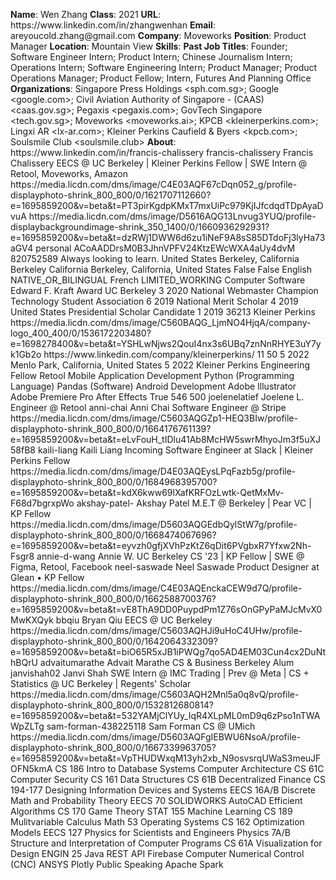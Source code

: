 **Name**: Wen Zhang
**Class**: 2021
**URL**: https://www\.linkedin\.com/in/zhangwenhan
**Email**: areyoucold\.zhang@gmail\.com
**Company**: Moveworks
**Position**: Product Manager
**Location**: Mountain View
**Skills**: 
**Past Job Titles**: Founder; Software Engineer Intern; Product Intern; Chinese Journalism Intern; Operations Intern; Software Engineering Intern; Product Manager; Product Operations Manager; Product Fellow; Intern, Futures And Planning Office
**Organizations**: Singapore Press Holdings <sph\.com\.sg>; Google <google\.com>; Civil Aviation Authority of Singapore \- \(CAAS\) <caas\.gov\.sg>; Pegaxis <pegaxis\.com>; GovTech Singapore <tech\.gov\.sg>; Moveworks <moveworks\.ai>; KPCB <kleinerperkins\.com>; Lingxi AR <lx\-ar\.com>; Kleiner Perkins Caufield & Byers <kpcb\.com>; Soulsmile Club <soulsmile\.club>
**About**: https://www\.linkedin\.com/in/francis\-chalissery francis\-chalissery Francis Chalissery EECS @ UC Berkeley | Kleiner Perkins Fellow | SWE Intern @ Retool, Moveworks, Amazon https://media\.licdn\.com/dms/image/C4E03AQF67cDqn052\_g/profile\-displayphoto\-shrink\_800\_800/0/1621707112660?e=1695859200&v=beta&t=PT3pirKgdpKMxT7mxUiPc979KjIJfcdqdTDpAyaDvuA https://media\.licdn\.com/dms/image/D5616AQG13Lnvug3YUQ/profile\-displaybackgroundimage\-shrink\_350\_1400/0/1660936292931?e=1695859200&v=beta&t=dzRWj1DWW6d6zu1iNeF9A8sS85DTdoFj3lyHa73aGV4 personal ACoAADDrsM0B3JhnVPFV24KtzEWcWXA4aUy4dvM 820752589 Always looking to learn\. United States Berkeley, California Berkeley California Berkeley, California, United States False False English NATIVE\_OR\_BILINGUAL French LIMITED\_WORKING Computer Software Edward F\. Kraft Award UC Berkeley 3 2020 National Webmaster Champion Technology Student Association 6 2019 National Merit Scholar 4 2019 United States Presidential Scholar Candidate 1 2019 36213 Kleiner Perkins https://media\.licdn\.com/dms/image/C560BAQG\_LjmNO4HjqA/company\-logo\_400\_400/0/1536172203480?e=1698278400&v=beta&t=YSHLwNjws2QouI4nx3s6UBq7znNnRHYE3uY7yk1Gb2o https://www\.linkedin\.com/company/kleinerperkins/ 11 50 5 2022 Menlo Park, California, United States 5 2022 Kleiner Perkins Engineering Fellow Retool Mobile Application Development Python \(Programming Language\) Pandas \(Software\) Android Development Adobe Illustrator Adobe Premiere Pro After Effects True 546 500 joelenelatief Joelene L\. Engineer @ Retool anni\-chai Anni Chai Software Engineer @ Stripe https://media\.licdn\.com/dms/image/C5603AQGZp1\-HEQ3BIw/profile\-displayphoto\-shrink\_800\_800/0/1664176761139?e=1695859200&v=beta&t=eLvFouH\_tIDlu41Ab8McHW5swrMhyoJm3f5uXJ58fB8 kaili\-liang Kaili Liang Incoming Software Engineer at Slack | Kleiner Perkins Fellow https://media\.licdn\.com/dms/image/D4E03AQEysLPqFazb5g/profile\-displayphoto\-shrink\_800\_800/0/1684968395700?e=1695859200&v=beta&t=kdX6kww69lXafKRFOzLwtk\-QetMxMv\-F68d7bgrxpWo akshay\-patel\- Akshay Patel M\.E\.T @ Berkeley | Pear VC | KP Fellow https://media\.licdn\.com/dms/image/D5603AQGEdbQylStW7g/profile\-displayphoto\-shrink\_800\_800/0/1668474067696?e=1695859200&v=beta&t=eyvzh0gfjXVhPzKtZ6qDit6PVgbxR7Yfxw2Nh\-Fsgr8 annie\-d\-wang Annie W\. UC Berkeley CS '23 | KP Fellow | SWE @ Figma, Retool, Facebook neel\-saswade Neel Saswade Product Designer at Glean • KP Fellow https://media\.licdn\.com/dms/image/C4E03AQEnckaCEW9d7Q/profile\-displayphoto\-shrink\_800\_800/0/1662588700376?e=1695859200&v=beta&t=vE8ThA9DD0PuypdPm1Z76sOnGPyPaMJcMvX0MwKXQyk bbqiu Bryan Qiu EECS @ UC Berkeley https://media\.licdn\.com/dms/image/C5603AQHJi9uHoC4UHw/profile\-displayphoto\-shrink\_800\_800/0/1642064332309?e=1695859200&v=beta&t=biO65R5xJB1iPWQg7qo5AD4EM03Cun4cx2DuNthBQrU advaitumarathe Advait Marathe CS & Business Berkeley Alum janvishah02 Janvi Shah SWE Intern @ IMC Trading | Prev @ Meta | CS \+ Statistics @ UC Berkeley | Regents' Scholar https://media\.licdn\.com/dms/image/C5603AQH2Mnl5a0q8vQ/profile\-displayphoto\-shrink\_800\_800/0/1532812680814?e=1695859200&v=beta&t=532YAMjClYUy\_IqR4XLpML0mD9q6zPso1nTWAWpZLTg sam\-forman\-438225118 Sam Forman CS @ UMich https://media\.licdn\.com/dms/image/D5603AQFgIEBWU6NsoA/profile\-displayphoto\-shrink\_800\_800/0/1667339963705?e=1695859200&v=beta&t=VpTHUDWxqM13yh2xb\_N9osvsrqUWaS3meuJFOFN5kmA CS 186 Intro to Database Systems Computer Architecture CS 61C Computer Security CS 161 Data Structures CS 61B Decentralized Finance CS 194\-177 Designing Information Devices and Systems EECS 16A/B Discrete Math and Probability Theory EECS 70 SOLIDWORKS AutoCAD Efficient Algorithms CS 170 Game Theory STAT 155 Machine Learning CS 189 Mulitvariable Calculus Math 53 Operating Systems CS 162 Optimization Models EECS 127 Physics for Scientists and Engineers Physics 7A/B Structure and Interpretation of Computer Programs CS 61A Visualization for Design ENGIN 25 Java REST API Firebase Computer Numerical Control \(CNC\) ANSYS Plotly Public Speaking Apache Spark
